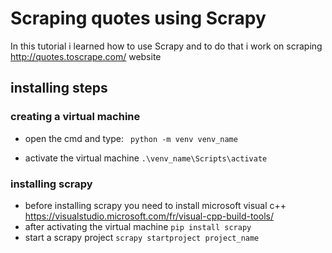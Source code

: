 # Scraping quotes using Scrapy

In this tutorial i learned how to use Scrapy and to do that i work on scraping http://quotes.toscrape.com/ website

## installing steps
### creating a virtual machine 
* open the cmd and type:
` python -m venv venv_name`

* activate the virtual machine
`.\venv_name\Scripts\activate`

### installing scrapy
* before installing scrapy you need to install microsoft visual c++ https://visualstudio.microsoft.com/fr/visual-cpp-build-tools/
* after activating the virtual machine
`pip install scrapy` 
* start a scrapy project
`scrapy startproject project_name`

